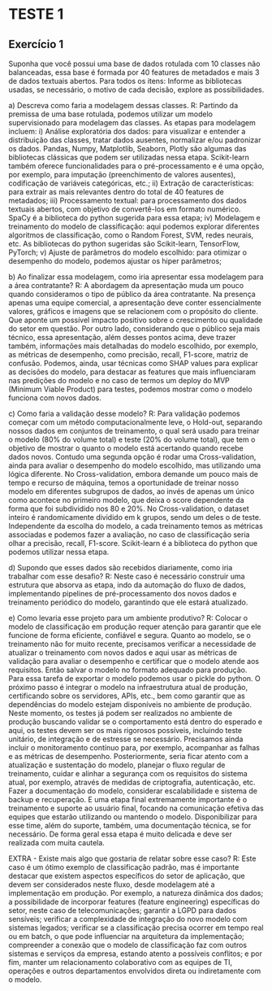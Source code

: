# TESTE 1


## Exercício 1
Suponha que você possui uma base de dados rotulada com 10 classes não balanceadas, essa base é formada por 40 features de metadados e mais 3 de dados textuais abertos.
Para todos os itens: Informe as bibliotecas usadas, se necessário, o motivo de cada decisão, explore as possibilidades.


   a) Descreva como faria a modelagem dessas classes.
   R: Partindo da premissa de uma base rotulada, podemos utilizar um modelo supervisionado para modelagem das classes. As etapas para modelagem incluem:
       i) Análise exploratória dos dados: para visualizar e entender a distribuição das classes, tratar dados ausentes, normalizar e/ou padronizar os dados. Pandas, Numpy, Matplotlib, Seaborn, Plotly são algumas das bibliotecas clássicas que podem ser utilizadas nessa etapa. Scikit-learn também oferece funcionalidades para o pré-processamento e é uma opção, por exemplo, para imputação (preenchimento de valores ausentes), codificação de variáveis categóricas, etc.;
       ii) Extração de características: para extrair as mais relevantes dentro do total de 40 features de metadados;
       iii) Processamento textual: para processamento dos dados textuais abertos, com objetivo de convertê-los em formato numérico. SpaCy é a biblioteca do python sugerida para essa etapa;
       iv) Modelagem e treinamento do modelo de classificação: aqui podemos explorar diferentes algoritmos de classificação, como o Random Forest, SVM, redes neurais, etc. As bibliotecas do python sugeridas são Scikit-learn, TensorFlow, PyTorch;
       v) Ajuste de parâmetros do modelo escolhido: para otimizar o desempenho do modelo, podemos ajustar os hiper parâmetros;
      


   b) Ao finalizar essa modelagem, como iria apresentar essa modelagem para a área contratante?
   R: A abordagem da apresentação muda um pouco quando consideramos o tipo de público da área contratante. Na presença apenas uma equipe comercial, a apresentação deve conter essencialmente valores, gráficos e imagens que se relacionem com o propósito do cliente. Que aponte um possível impacto positivo sobre o crescimento ou qualidade do setor em questão.
   Por outro lado, considerando que o público seja mais técnico, essa apresentação, além desses pontos acima, deve trazer também, informações mais detalhadas do modelo escolhido, por exemplo, as métricas de desempenho, como precisão, recall, F1-score, matriz de confusão. Podemos, ainda, usar técnicas como SHAP values para explicar as decisões do modelo, para destacar as features que mais influenciaram nas predições do modelo e no caso de termos um deploy do MVP (Minimum Viable Product) para testes, podemos mostrar como o modelo funciona com novos dados.


   c) Como faria a validação desse modelo?
   R: Para validação podemos começar com um método computacionalmente leve, o Hold-out, separando nossos dados em conjuntos de treinamento, o qual será usado para treinar o modelo (80% do volume total) e teste (20% do volume total), que tem o objetivo de mostrar o quanto o modelo está acertando quando recebe dados novos. Contudo uma segunda opção é rodar uma Cross-validation, ainda para avaliar o desempenho do modelo escolhido, mas utilizando uma lógica diferente. No Cross-validation, embora demande um pouco mais de tempo e recurso de máquina, temos a oportunidade de treinar nosso modelo em diferentes subgrupos de dados, ao invés de apenas um único como acontece no primeiro modelo, que deixa o score dependente da forma que foi subdividido nos 80 e 20%. No Cross-validation, o dataset inteiro é randomicamente dividido em k grupos, sendo um deles o de teste. Independente da escolha do modelo, a cada treinamento temos as métricas associadas e podemos fazer a avaliação, no caso de classificação seria olhar a precisão, recall, F1-score. Scikit-learn é a biblioteca do python que podemos utilizar nessa etapa.


   d) Supondo que esses dados são recebidos diariamente, como iria trabalhar com esse desafio?
   R: Neste caso é necessário construir uma estrutura que absorva as etapa, indo da automação do fluxo de dados, implementando pipelines de pré-processamento dos novos dados e treinamento periódico do modelo, garantindo que ele estará atualizado.


   e) Como levaria esse projeto para um ambiente produtivo?
   R: Colocar o modelo de classificação em produção requer atenção para garantir que ele funcione de forma eficiente, confiável e segura.
   Quanto ao modelo, se o treinamento não for muito recente, precisamos verificar a necessidade de atualizar o treinamento com novos dados e aqui usar as métricas de validação para avaliar o desempenho e certificar que o modelo atende aos requisitos. Então salvar o modelo no formato adequado para produção. Para essa tarefa de exportar o modelo podemos usar o pickle do python. O próximo passo é integrar o modelo na infraestrutura atual de produção, certificando sobre os servidores, APIs, etc., bem como garantir que as dependências do modelo estejam disponíveis no ambiente de produção. Neste momento, os testes já podem ser realizados no ambiente de produção buscando validar se o comportamento está dentro do esperado e aqui, os testes devem ser os mais rigorosos possíveis, incluindo teste unitário, de integração e de estresse se necessário. Precisamos ainda incluir o monitoramento contínuo para, por exemplo, acompanhar as falhas e as métricas de desempenho. Posteriormente, seria ficar atento com a atualização e sustentação do modelo, planejar o fluxo regular de treinamento, cuidar e alinhar a segurança com os requisitos do sistema atual, por exemplo, através de medidas de criptografia, autenticação, etc. Fazer a documentação do modelo, considerar escalabilidade e sistema de backup e recuperação. E uma etapa final extremamente importante é o treinamento e suporte ao usuário final, focando na comunicação efetiva das equipes que estarão utilizando ou mantendo o modelo. Disponibilizar para esse time, além do suporte, também, uma documentação técnica, se for necessário. De forma geral essa etapa é muito delicada e deve ser realizada com muita cautela.




EXTRA - Existe mais algo que gostaria de relatar sobre esse caso?
R: Este caso é um ótimo exemplo de classificação padrão, mas é importante destacar que existem aspectos específicos do setor de aplicação, que devem ser considerados neste fluxo, desde modelagem até a implementação em produção. Por exemplo, a natureza dinâmica dos dados; a possibilidade de incorporar features (feature engineering) específicas do setor, neste caso de telecomunicações; garantir a LGPD para dados sensíveis; verificar a complexidade de integração do novo modelo com sistemas legados; verificar se a classificação precisa ocorrer em tempo real ou em batch, o que pode influenciar na arquitetura da implementação; compreender a conexão que o modelo de classificação faz com outros sistemas e serviços da empresa, estando atento a possíveis conflitos; e por fim, manter um relacionamento colaborativo com as equipes de TI, operações e outros departamentos envolvidos direta ou indiretamente com o modelo.



